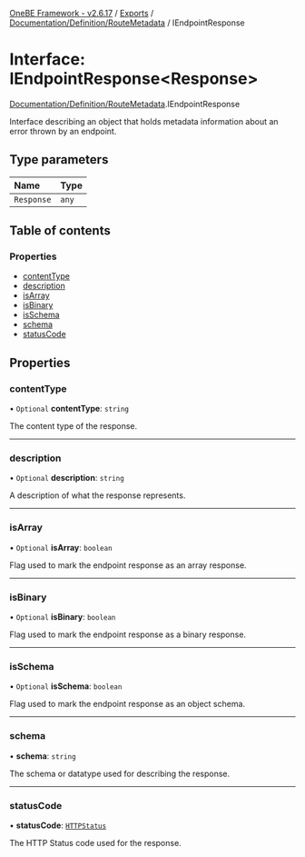 [OneBE Framework - v2.6.17](../README.md) / [Exports](../modules.md) / [Documentation/Definition/RouteMetadata](../modules/Documentation_Definition_RouteMetadata.md) / IEndpointResponse

# Interface: IEndpointResponse<Response\>

[Documentation/Definition/RouteMetadata](../modules/Documentation_Definition_RouteMetadata.md).IEndpointResponse

Interface describing an object that holds metadata information
about an error thrown by an endpoint.

## Type parameters

| Name | Type |
| :------ | :------ |
| `Response` | `any` |

## Table of contents

### Properties

- [contentType](Documentation_Definition_RouteMetadata.IEndpointResponse.md#contenttype)
- [description](Documentation_Definition_RouteMetadata.IEndpointResponse.md#description)
- [isArray](Documentation_Definition_RouteMetadata.IEndpointResponse.md#isarray)
- [isBinary](Documentation_Definition_RouteMetadata.IEndpointResponse.md#isbinary)
- [isSchema](Documentation_Definition_RouteMetadata.IEndpointResponse.md#isschema)
- [schema](Documentation_Definition_RouteMetadata.IEndpointResponse.md#schema)
- [statusCode](Documentation_Definition_RouteMetadata.IEndpointResponse.md#statuscode)

## Properties

### contentType

• `Optional` **contentType**: `string`

The content type of the response.

___

### description

• `Optional` **description**: `string`

A description of what the response represents.

___

### isArray

• `Optional` **isArray**: `boolean`

Flag used to mark the endpoint response as an array response.

___

### isBinary

• `Optional` **isBinary**: `boolean`

Flag used to mark the endpoint response as a binary response.

___

### isSchema

• `Optional` **isSchema**: `boolean`

Flag used to mark the endpoint response as an object schema.

___

### schema

• **schema**: `string`

The schema or datatype used for describing the response.

___

### statusCode

• **statusCode**: [`HTTPStatus`](../enums/HTTP_HTTPStatus.HTTPStatus.md)

The HTTP Status code used for the response.
